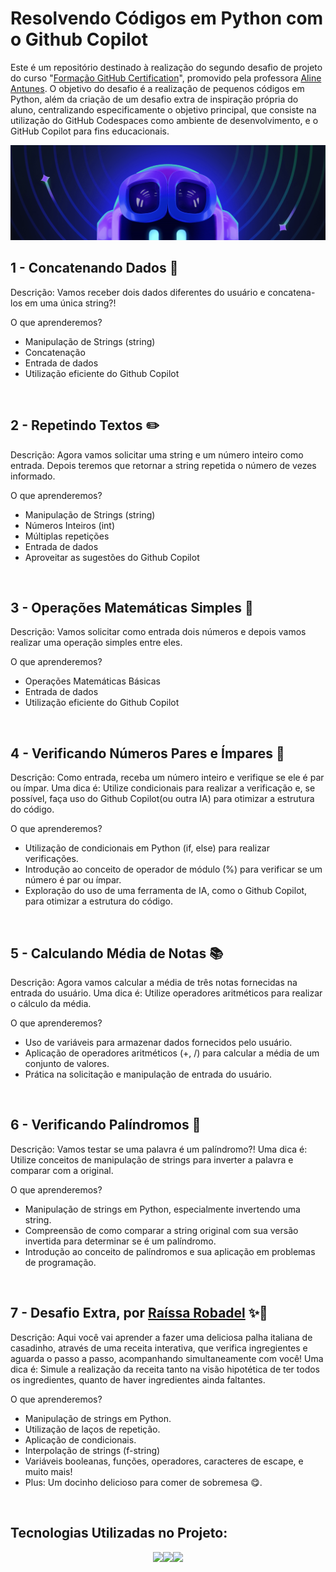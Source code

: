 # Resolvendo Códigos em Python com o Github Copilot

Este é um repositório destinado à realização do segundo desafio de projeto do curso "[Formação GitHub Certification](https://web.dio.me/track/b9eb6374-fbd0-4a21-8747-9f25e8371f03)", promovido pela professora [Aline Antunes](https://github.com/alinealien). O objetivo do desafio é a realização de pequenos códigos em Python, além da criação de um desafio extra de inspiração própria do aluno,  centralizando especificamente o objetivo principal, que consiste na utilização do GitHub Codespaces como ambiente de desenvolvimento, e o GitHub Copilot para fins educacionais. 

<p align = "center">
<img src = "image-2.png" alt = "Imagem">
</p>

## 1 - Concatenando Dados 🐾

Descrição:
Vamos receber dois dados diferentes do usuário e concatena-los em uma única string?! 

O que aprenderemos?

* Manipulação de Strings (string)
* Concatenação
* Entrada de dados
* Utilização eficiente do Github Copilot

<br>

## 2 - Repetindo Textos ✏️

Descrição:
Agora vamos solicitar uma string e um número inteiro como entrada. Depois teremos que retornar a string repetida o número de vezes informado. 

O que aprenderemos?

* Manipulação de Strings (string)
* Números Inteiros (int)
* Múltiplas repetições
* Entrada de dados
* Aproveitar as sugestões do Github Copilot

<br>

## 3 - Operações Matemáticas Simples 📐

Descrição:
Vamos solicitar como entrada dois números e depois vamos realizar uma operação simples entre eles.

O que aprenderemos?

* Operações Matemáticas Básicas
* Entrada de dados
* Utilização eficiente do Github Copilot

<br>

## 4 - Verificando Números Pares e Ímpares 🧮

Descrição: Como entrada, receba um número inteiro e verifique se ele é par ou ímpar. 
Uma dica é: Utilize condicionais para realizar a verificação e, se possível, faça uso do Github Copilot(ou outra IA) para otimizar a estrutura do código.

O que aprenderemos?
* Utilização de condicionais em Python (if, else) para realizar verificações.
* Introdução ao conceito de operador de módulo (%) para verificar se um número é par ou ímpar.
* Exploração do uso de uma ferramenta de IA, como o Github Copilot, para otimizar a estrutura do código.


<br>

## 5 - Calculando Média de Notas 📚

Descrição: Agora vamos calcular a média de três notas fornecidas na entrada do usuário. 
Uma dica é: Utilize operadores aritméticos para realizar o cálculo da média.

O que aprenderemos?
* Uso de variáveis para armazenar dados fornecidos pelo usuário.
* Aplicação de operadores aritméticos (+, /) para calcular a média de um conjunto de valores.
* Prática na solicitação e manipulação de entrada do usuário.

<br>

## 6 - Verificando Palíndromos 🔄

Descrição: Vamos testar se uma palavra é um palíndromo?! 
Uma dica é: Utilize conceitos de manipulação de strings para inverter a palavra e comparar com a original.

O que aprenderemos?
* Manipulação de strings em Python, especialmente invertendo uma string.
* Compreensão de como comparar a string original com sua versão invertida para determinar se é um palíndromo.
* Introdução ao conceito de palíndromos e sua aplicação em problemas de programação.

<br>

## 7 - Desafio Extra, por [Raíssa Robadel](https://github.com/raissarobadel) ✨🧁

Descrição: Aqui você vai aprender a fazer uma deliciosa palha italiana de casadinho, através de uma receita interativa, que verifica ingregientes e aguarda o passo a passo, acompanhando simultaneamente com você! 
Uma dica é: Simule a realização da receita tanto na visão hipotética de ter todos os ingredientes, quanto de haver ingredientes ainda faltantes.

O que aprenderemos?
* Manipulação de strings em Python.
* Utilização de laços de repetição.
* Aplicação de condicionais.
* Interpolação de strings (f-string)
* Variáveis booleanas, funções, operadores, caracteres de escape, e muito mais!
* Plus: Um docinho delicioso para comer de sobremesa 😋.

<br>

## Tecnologias Utilizadas no Projeto:

<p align = "center">
<img src="https://cdn.jsdelivr.net/gh/devicons/devicon@latest/icons/githubcodespaces/githubcodespaces-original.svg" width="60px"/><img src="https://cdn.jsdelivr.net/gh/devicons/devicon@latest/icons/python/python-original.svg" width="60px"/><img src="https://cdn.jsdelivr.net/gh/devicons/devicon@latest/icons/markdown/markdown-original.svg" width="60px"/>
</p>
